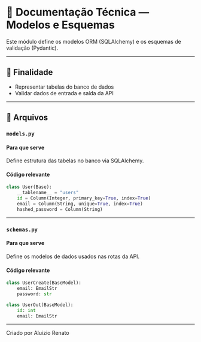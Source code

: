 # 🧱 Documentação Técnica — Modelos e Esquemas

Este módulo define os modelos ORM (SQLAlchemy) e os esquemas de validação (Pydantic).

---

## 🔹 Finalidade

- Representar tabelas do banco de dados
- Validar dados de entrada e saída da API

---

## 🔹 Arquivos

### `models.py`

#### Para que serve
Define estrutura das tabelas no banco via SQLAlchemy.

#### Código relevante
```python
class User(Base):
    __tablename__ = "users"
    id = Column(Integer, primary_key=True, index=True)
    email = Column(String, unique=True, index=True)
    hashed_password = Column(String)
```

---

### `schemas.py`

#### Para que serve
Define os modelos de dados usados nas rotas da API.

#### Código relevante
```python
class UserCreate(BaseModel):
    email: EmailStr
    password: str

class UserOut(BaseModel):
    id: int
    email: EmailStr
```

---

Criado por Aluizio Renato
